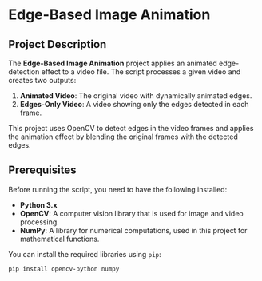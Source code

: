 # Edge-Based Image Animation

## Project Description

The **Edge-Based Image Animation** project applies an animated edge-detection effect to a video file. The script processes a given video and creates two outputs:
1. **Animated Video**: The original video with dynamically animated edges.
2. **Edges-Only Video**: A video showing only the edges detected in each frame.

This project uses OpenCV to detect edges in the video frames and applies the animation effect by blending the original frames with the detected edges.

## Prerequisites

Before running the script, you need to have the following installed:

- **Python 3.x**
- **OpenCV**: A computer vision library that is used for image and video processing.
- **NumPy**: A library for numerical computations, used in this project for mathematical functions.

You can install the required libraries using `pip`:
```bash
pip install opencv-python numpy
